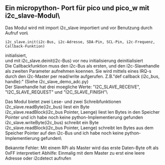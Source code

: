 ## Ein micropython- Port für pico und pico_w mit i2c_slave-Modul\
Das Modul wird mit import i2c_slave importiert und vor Benutzung durch Aufruf von\
```
i2c_slave.init(i2c-Bus, i2c-Adresse, SDA-Pin, SCL-Pin, i2c-Frequenz, Callback-Funktion)
```
initialisiert,\
und mit i2c_slave.deinit(i2c-Bus) vor neu initialisierung deinitialisiert\
Die Callbackfunktion muss den i2c-Bus als ersten, und den i2c-Slavehandle als zweiten Parameter aufnehmen koennen. Sie wird mittels eines IRQ-s durch den i2c-Master per read/write aufgerufen. Z.B."def callback (i2c_bus, handle):" (Siehe i2c_slave_demo_adc.py)\
Der Slavehandle hat drei moegliche Werte: "I2C_SLAVE_RECEIVE", "I2C_SLAVE_REQUEST" und "I2C_SLAVE_FINISH"\

Das Modul bietet zwei Lese- und zwei Schreibfunktionen\
i2c_slave.readByte(i2c_bus) liest ein Byte\
i2c_slave.readBlock(i2c_bus Pointer, Laenge) liest len Bytes in den Speicher Pointer und ich habe noch keine python-Implementierung gefunden\
i2c_slave.writeByte(i2c_bus) schreibt ein Byte\
i2c_slave.readBlock(i2c_bus Pointer, Laenge) schreibt len Bytes aus dem Speicher Pointer auf den i2c-Bus und ich habe noch keine python-Implementierung gefunden\

Bekannte Fehler:
Mit einem RPi als Master wird das erste Daten-Byte oft als 0xFF interpretiert
Abhilfe: Einmalig mit dem Master zu erst eine leere Adresse oder i2cdetect aufrufen
